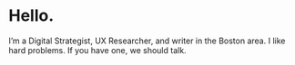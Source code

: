 # Hello.

I’m a Digital Strategist, UX Researcher, and writer in the Boston area. 
I like hard problems. If you have one, we should talk.
